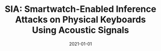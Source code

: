 ---
title: "SIA: Smartwatch-Enabled Inference Attacks on Physical Keyboards Using Acoustic Signals"
collection: publications
permalink: /publication/2021-01-01-SIA-Smartwatch-Enabled-Inference-Attacks-on-Physical-Keyboards-Using-Acoustic-Signals
date: 2021-01-01
venue: 'In the proceedings of WPES &apos;21: Proceedings of the 20th Workshop on Workshop on Privacy in the Electronic Society, Virtual Event, Korea, 15 November 2021'
paperurl: 'https://doi.org/10.1145/3463676.3485607'
citation: ' {\&quot;{U}}lk{\&quot;{u}} Meteriz{-}Yildiran,  Necip Yildiran,  David Mohaisen, &quot;SIA: Smartwatch-Enabled Inference Attacks on Physical Keyboards Using Acoustic Signals.&quot; In the proceedings of WPES &amp;apos;21: Proceedings of the 20th Workshop on Workshop on Privacy in the Electronic Society, Virtual Event, Korea, 15 November 2021, 2021.'
---